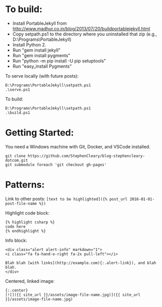 # To build:

- Install PortableJekyll from http://www.madhur.co.in/blog/2013/07/20/buildportablejekyll.html
- Copy setpath.ps1 to the directory where you uninstalled that zip (e.g., D:\Programs\PortableJekyll)
- Install Python 2.
- Run "gem install jekyll"
- Run "gem install pygments"
- Run "python -m pip install -U pip setuptools"
- Run "easy_install Pygments"

To serve locally (with future posts):

```
D:\Programs\PortableJekyll\setpath.ps1
.\serve.ps1
```

To build:

```
D:\Programs\PortableJekyll\setpath.ps1
.\build.ps1
```

# Getting Started:

You need a Windows machine with Git, Docker, and VSCode installed.

```
git clone https://github.com/StephenCleary/blog-stephencleary-dotcom.git
git submodule foreach 'git checkout gh-pages'
```

# Patterns:

Link to other posts: `[text to be highlighted]({% post_url 2016-01-01-post-file-name %})`

Highlight code block:

````
{% highlight csharp %}
code here
{% endhighlight %}
````

Info block:

````
<div class="alert alert-info" markdown="1">
<i class="fa fa-hand-o-right fa-2x pull-left"></i>

Blah blah [with links](http://example.com){:.alert-link}), and blah blah.
</div>
````

Centered, linked image:

````
{:.center}
[![]({{ site_url }}/assets/image-file-name.jpg)]({{ site_url }}/assets/image-file-name.jpg)
````
